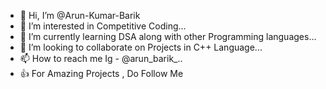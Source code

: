 - 👋 Hi, I’m @Arun-Kumar-Barik
- 👀 I’m interested in Competitive Coding...
- 🌱 I’m currently learning DSA along with other Programming languages...
- 💞️ I’m looking to collaborate on Projects in C++ Language...
- 📫 How to reach me Ig - @arun_barik_..
- 👍 For Amazing Projects , Do Follow Me

<!---
Arun-Kumar-Barik/Arun-Kumar-Barik is a ✨ special ✨ repository because its `README.md` (this file) appears on your GitHub profile.
You can click the Preview link to take a look at your changes.
--->
